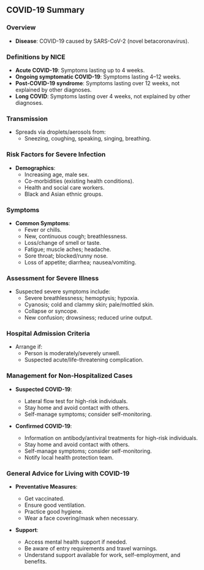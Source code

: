 ## COVID-19 Summary

### Overview
- **Disease**: COVID-19 caused by SARS-CoV-2 (novel betacoronavirus).
  
### Definitions by NICE
- **Acute COVID-19**: Symptoms lasting up to 4 weeks.
- **Ongoing symptomatic COVID-19**: Symptoms lasting 4–12 weeks.
- **Post-COVID-19 syndrome**: Symptoms lasting over 12 weeks, not explained by other diagnoses.
- **Long COVID**: Symptoms lasting over 4 weeks, not explained by other diagnoses.

### Transmission
- Spreads via droplets/aerosols from:
  - Sneezing, coughing, speaking, singing, breathing.

### Risk Factors for Severe Infection
- **Demographics**: 
  - Increasing age, male sex.
  - Co-morbidities (existing health conditions).
  - Health and social care workers.
  - Black and Asian ethnic groups.

### Symptoms
- **Common Symptoms**:
  - Fever or chills.
  - New, continuous cough; breathlessness.
  - Loss/change of smell or taste.
  - Fatigue; muscle aches; headache.
  - Sore throat; blocked/runny nose.
  - Loss of appetite; diarrhea; nausea/vomiting.

### Assessment for Severe Illness
- Suspected severe symptoms include:
  - Severe breathlessness; hemoptysis; hypoxia.
  - Cyanosis; cold and clammy skin; pale/mottled skin.
  - Collapse or syncope.
  - New confusion; drowsiness; reduced urine output.

### Hospital Admission Criteria
- Arrange if:
  - Person is moderately/severely unwell.
  - Suspected acute/life-threatening complication.

### Management for Non-Hospitalized Cases
- **Suspected COVID-19**:
  - Lateral flow test for high-risk individuals.
  - Stay home and avoid contact with others.
  - Self-manage symptoms; consider self-monitoring.

- **Confirmed COVID-19**:
  - Information on antibody/antiviral treatments for high-risk individuals.
  - Stay home and avoid contact with others.
  - Self-manage symptoms; consider self-monitoring.
  - Notify local health protection team.

### General Advice for Living with COVID-19
- **Preventative Measures**:
  - Get vaccinated.
  - Ensure good ventilation.
  - Practice good hygiene.
  - Wear a face covering/mask when necessary.
  
- **Support**:
  - Access mental health support if needed.
  - Be aware of entry requirements and travel warnings.
  - Understand support available for work, self-employment, and benefits.
